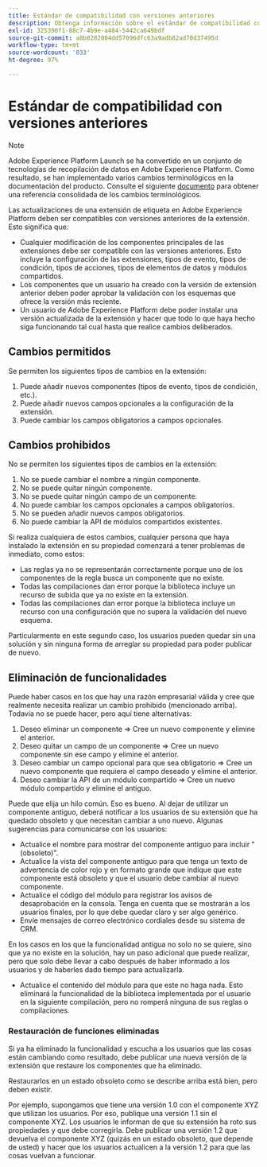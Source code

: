 ```yaml
---
title: Estándar de compatibilidad con versiones anteriores
description: Obtenga información sobre el estándar de compatibilidad con versiones anteriores en Adobe Experience Platform que garantiza que las versiones actualizadas de las extensiones de etiquetas sean compatibles con versiones anteriores.
exl-id: 325390f1-88c7-4b9e-a484-5442ca649bdf
source-git-commit: a8b0282004dd57096dfc63a9adb82ad70d37495d
workflow-type: tm+mt
source-wordcount: '833'
ht-degree: 97%

---
```


# Estándar de compatibilidad con versiones anteriores

>[!NOTE]
>
>Adobe Experience Platform Launch se ha convertido en un conjunto de tecnologías de recopilación de datos en Adobe Experience Platform. Como resultado, se han implementado varios cambios terminológicos en la documentación del producto. Consulte el siguiente [documento](../term-updates.md) para obtener una referencia consolidada de los cambios terminológicos.

Las actualizaciones de una extensión de etiqueta en Adobe Experience Platform deben ser compatibles con versiones anteriores de la extensión. Esto significa que:

* Cualquier modificación de los componentes principales de las extensiones debe ser compatible con las versiones anteriores. Esto incluye la configuración de las extensiones, tipos de evento, tipos de condición, tipos de acciones, tipos de elementos de datos y módulos compartidos.
* Los componentes que un usuario ha creado con la versión de extensión anterior deben poder aprobar la validación con los esquemas que ofrece la versión más reciente.
* Un usuario de Adobe Experience Platform debe poder instalar una versión actualizada de la extensión y hacer que todo lo que haya hecho siga funcionando tal cual hasta que realice cambios deliberados.

## Cambios permitidos

Se permiten los siguientes tipos de cambios en la extensión:

1. Puede añadir nuevos componentes (tipos de evento, tipos de condición, etc.).
1. Puede añadir nuevos campos opcionales a la configuración de la extensión.
1. Puede cambiar los campos obligatorios a campos opcionales.

## Cambios prohibidos

No se permiten los siguientes tipos de cambios en la extensión:

1. No se puede cambiar el nombre a ningún componente.
1. No se puede quitar ningún componente.
1. No se puede quitar ningún campo de un componente.
1. No puede cambiar los campos opcionales a campos obligatorios.
1. No se pueden añadir nuevos campos obligatorios.
1. No puede cambiar la API de módulos compartidos existentes.

Si realiza cualquiera de estos cambios, cualquier persona que haya instalado la extensión en su propiedad comenzará a tener problemas de inmediato, como estos:

* Las reglas ya no se representarán correctamente porque uno de los componentes de la regla busca un componente que no existe.
* Todas las compilaciones dan error porque la biblioteca incluye un recurso de subida que ya no existe en la extensión.
* Todas las compilaciones dan error porque la biblioteca incluye un recurso con una configuración que no supera la validación del nuevo esquema.

Particularmente en este segundo caso, los usuarios pueden quedar sin una solución y sin ninguna forma de arreglar su propiedad para poder publicar de nuevo.

## Eliminación de funcionalidades

Puede haber casos en los que hay una razón empresarial válida y cree que realmente necesita realizar un cambio prohibido (mencionado arriba). Todavía no se puede hacer, pero aquí tiene alternativas:

1. Deseo eliminar un componente => Cree un nuevo componente y elimine el anterior.
1. Deseo quitar un campo de un componente => Cree un nuevo componente sin ese campo y elimine el anterior.
1. Deseo cambiar un campo opcional para que sea obligatorio => Cree un nuevo componente que requiera el campo deseado y elimine el anterior.
1. Deseo cambiar la API de un módulo compartido => Cree un nuevo módulo compartido y elimine el antiguo.

Puede que elija un hilo común. Eso es bueno. Al dejar de utilizar un componente antiguo, deberá notificar a los usuarios de su extensión que ha quedado obsoleto y que necesitan cambiar a uno nuevo.  Algunas sugerencias para comunicarse con los usuarios:

* Actualice el nombre para mostrar del componente antiguo para incluir &quot;(obsoleto)&quot;.
* Actualice la vista del componente antiguo para que tenga un texto de advertencia de color rojo y en formato grande que indique que este componente está obsoleto y que el usuario debe cambiar al nuevo componente.
* Actualice el código del módulo para registrar los avisos de desaprobación en la consola. Tenga en cuenta que se mostrarán a los usuarios finales, por lo que debe quedar claro y ser algo genérico.
* Envíe mensajes de correo electrónico cordiales desde su sistema de CRM.

En los casos en los que la funcionalidad antigua no solo no se quiere, sino que ya no existe en la solución, hay un paso adicional que puede realizar, pero que solo debe llevar a cabo después de haber informado a los usuarios y de haberles dado tiempo para actualizarla.

* Actualice el contenido del módulo para que este no haga nada. Esto eliminará la funcionalidad de la biblioteca implementada por el usuario en la siguiente compilación, pero no romperá ninguna de sus reglas o compilaciones.

### Restauración de funciones eliminadas

Si ya ha eliminado la funcionalidad y escucha a los usuarios que las cosas están cambiando como resultado, debe publicar una nueva versión de la extensión que restaure los componentes que ha eliminado.

Restaurarlos en un estado obsoleto como se describe arriba está bien, pero deben existir.

Por ejemplo, supongamos que tiene una versión 1.0 con el componente XYZ que utilizan los usuarios. Por eso, publique una versión 1.1 sin el componente XYZ. Los usuarios le informan de que su extensión ha roto sus propiedades y que debe corregirla. Debe publicar una versión 1.2 que devuelva el componente XYZ (quizás en un estado obsoleto, que depende de usted) y hacer que los usuarios actualicen a la versión 1.2 para que las cosas vuelvan a funcionar.
